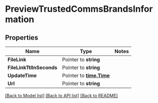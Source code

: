 # PreviewTrustedCommsBrandsInformation

## Properties
Name | Type | Notes
------------ | ------------- | -------------
**FileLink** | Pointer to **string** | 
**FileLinkTtlInSeconds** | Pointer to **string** | 
**UpdateTime** | Pointer to [**time.Time**](time.Time.md) | 
**Url** | Pointer to **string** | 

[[Back to Model list]](../README.md#documentation-for-models) [[Back to API list]](../README.md#documentation-for-api-endpoints) [[Back to README]](../README.md)


